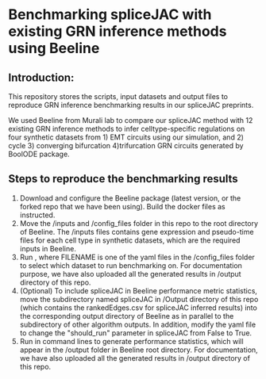 # Benchmarking spliceJAC with existing GRN inference methods using Beeline

## Introduction:
This repository stores the scripts, input datasets and output files to reproduce GRN inference benchmarking results in our spliceJAC preprints.

We used Beeline from Murali lab to compare our spliceJAC method with 12 existing GRN inference methods to infer celltype-specific regulations on four synthetic datasets from 1) EMT circuits using our simulation, and 2) cycle 3) converging bifurcation 4)trifurcation GRN circuits generated by BoolODE package.

## Steps to reproduce the benchmarking results
1. Download and configure the Beeline package (latest version, or the forked repo that we have been using). Build the docker files as instructed.
1. Move the /inputs and /config_files folder in this repo to the root directory of Beeline. The /inputs files contains gene expression and pseudo-time files for each cell type in synthetic datasets, which are the required inputs in Beeline.
1. Run , where FILENAME is one of the yaml files in the /config_files folder to select which dataset to run benchmarking on. For documentation purpose, we have also uploaded all the generated results in /output directory of this repo.
1. (Optional) To include spliceJAC in Beeline performance metric statistics, move the subdirectory named spliceJAC in /Output directory of this repo (which contains the rankedEdges.csv for spliceJAC inferred results) into the corresponding output directory of Beeline as in parallel to the subdirectory of other algorithm outputs. In addition, modify the yaml file to change the "should_run" parameter in spliceJAC from False to True.
1. Run in command lines to generate performance statistics, which will appear in the /output folder in Beeline root directory. For documentation, we have also uploaded all the generated results in /output directory of this repo.
